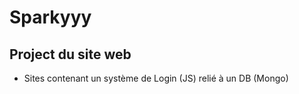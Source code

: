 # Sparkyyy
## Project du site web
  * Sites contenant un système de Login (JS) relié à un DB (Mongo)
